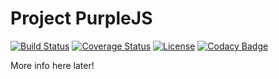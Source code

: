 Project PurpleJS
================

[![Build Status](https://travis-ci.org/purplejs/purplejs.svg?branch=master)](https://travis-ci.org/purplejs/purplejs)
[![Coverage Status](https://coveralls.io/repos/github/purplejs/purplejs/badge.svg?branch=master)](https://coveralls.io/github/purplejs/purplejs?branch=master)
[![License](https://img.shields.io/github/license/purplejs/purplejs.svg)](http://www.apache.org/licenses/LICENSE-2.0.html)
[![Codacy Badge](https://api.codacy.com/project/badge/Grade/55c594d118e54c9d86412109fef765c7)](https://www.codacy.com/app/purplejs/purplejs)

More info here later!

